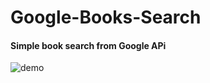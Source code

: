 # Google-Books-Search

#### Simple book search from Google APi

![demo](./project-details/book-search-demo.gif)

